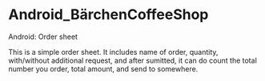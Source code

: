 # Android_BärchenCoffeeShop
Android: Order sheet 

This is a simple order sheet.
It includes name of order, quantity, with/without additional request, 
and after sumitted, it can do count the total number you order, total amount, and send to somewhere.
